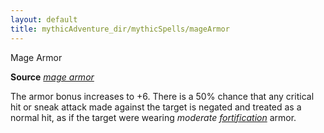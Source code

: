 ```yaml
---
layout: default
title: mythicAdventure_dir/mythicSpells/mageArmor
---
```

Mage Armor

**Source** [_mage armor_](spell_dir/mageArmor#_mage-armor)

The armor bonus increases to +6. There is a 50% chance that any critical hit or sneak attack made against the target is negated and treated as a normal hit, as if the target were wearing _moderate [fortification](magicItems/armor#_armor-fortification)_ armor.


